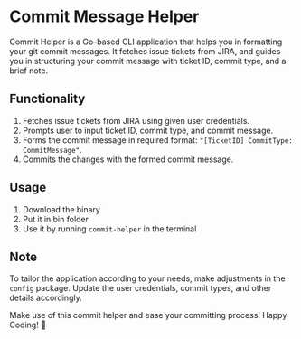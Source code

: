 # Commit Message Helper

Commit Helper is a Go-based CLI application that helps you in formatting your git commit messages. It fetches issue tickets from JIRA, and guides you in structuring your commit message with ticket ID, commit type, and a brief note.

## Functionality

1. Fetches issue tickets from JIRA using given user credentials.
2. Prompts user to input ticket ID, commit type, and commit message.
3. Forms the commit message in required format: `"[TicketID] CommitType: CommitMessage"`.
4. Commits the changes with the formed commit message.

## Usage

1. Download the binary
2. Put it in bin folder
3. Use it by running `commit-helper` in the terminal

## Note

To tailor the application according to your needs, make adjustments in the `config` package. Update the user credentials, commit types, and other details accordingly.

Make use of this commit helper and ease your committing process! Happy Coding! 🚀

